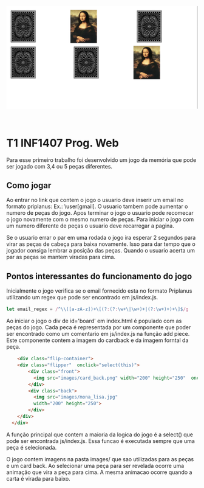 <p align="center">
  <a href="https://t1progweb.vercel.app">
    <img src="images/screenshot.png">
  </a>
</p>

&nbsp;

# T1 INF1407 Prog. Web

Para esse primeiro trabalho foi desenvolvido um jogo da memória que pode ser jogado com 3,4 ou 5 peças diferentes. 

## Como jogar 

Ao entrar no link que contem o jogo o usuario deve inserir um email no formato priplanus: Ex.: \user[gmail]. O usuario tambem pode aumentar o numero de peças do jogo. Apos terminar o jogo o usuario pode recomecar o jogo novamente com o mesmo numero de peças. Para iniciar o jogo com um numero diferente de peças o usuario deve recarregar a pagina.

Se o usuario errar o par em uma rodada o jogo ira esperar 2 segundos para virar as peças de cabeça para baixa novamente. Isso para dar tempo que o jogador consiga lembrar a posição das peças. Quando o usuario acerta um par as peças se mantem viradas para cima.

## Pontos interessantes do funcionamento do jogo

Inicialmente o jogo verifica se o email fornecido esta no formato Priplanus utilizando um regex que pode ser encontrado em js/index.js. 

```js
let email_regex = /^\\([a-zA-z])+\[(?:(?:\w+\|\w+)+|(?:\w+)+)+\]$/g
```

Ao iniciar o jogo o div de id='board' em index.html é populado com as peças do jogo. Cada peca é representada por um componente que poder ser encontrado como um comentario em js/index.js na função add piece. Este componente contem a imagem do cardback e da imagem forntal da peça. 

```html
    <div class="flip-container">
    <div class="flipper"  onclick="select(this)">
        <div class="front">
          <img src="images/card_back.png" width="200" height="250"  onclick="select(this)">
        </div>
        <div class="back">
          <img src="images/mona_lisa.jpg" 
          width="200" height="250">
        </div>
    </div>
  </div> 
```

A função principal que contem a maioria da logica do jogo é a select() que pode ser encontrada js/index.js. Essa funcao é executada sempre que uma peça é selecionada.

O jogo contem imagens na pasta images/ que sao utilizadas para as peças e um card back. Ao selecionar uma peça para ser revelada ocorre uma animação que vira a peça para cima. A mesma animacao ocorre quando a carta é virada para baixo.
  
